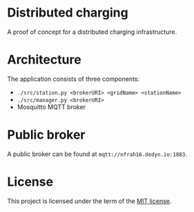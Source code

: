 # Distributed charging

A proof of concept for a distributed charging infrastructure.

# Architecture

The application consists of three components:

- `./src/station.py <brokerURI> <gridName> <stationName>`
- `./src/manager.py <brokerURI>`
- Mosquitto MQTT broker

# Public broker

A public broker can be found at `mqtt://nfrah16.dedyn.io:1883`.

# License

This project is licensed under the term of the [MIT license](./LICENSE.md).
